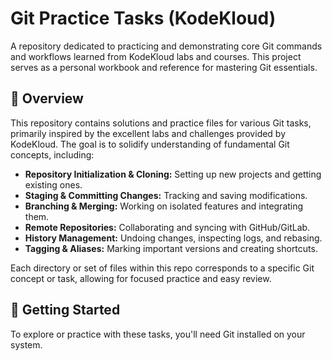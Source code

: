 # Git Practice Tasks (KodeKloud)

A repository dedicated to practicing and demonstrating core Git commands and workflows learned from KodeKloud labs and courses. This project serves as a personal workbook and reference for mastering Git essentials.

## 🚀 Overview

This repository contains solutions and practice files for various Git tasks, primarily inspired by the excellent labs and challenges provided by KodeKloud. The goal is to solidify understanding of fundamental Git concepts, including:

* **Repository Initialization & Cloning:** Setting up new projects and getting existing ones.
* **Staging & Committing Changes:** Tracking and saving modifications.
* **Branching & Merging:** Working on isolated features and integrating them.
* **Remote Repositories:** Collaborating and syncing with GitHub/GitLab.
* **History Management:** Undoing changes, inspecting logs, and rebasing.
* **Tagging & Aliases:** Marking important versions and creating shortcuts.

Each directory or set of files within this repo corresponds to a specific Git concept or task, allowing for focused practice and easy review.

## 🌟 Getting Started

To explore or practice with these tasks, you'll need Git installed on your system.
